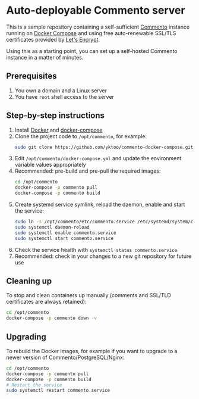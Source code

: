 # Auto-deployable Commento server 

This is a sample repository containing a self-sufficient [Commento](https://commento.io/) instance running on [Docker Compose](https://docs.docker.com/compose/) and using free auto-renewable SSL/TLS certificates provided by [Let's Encrypt](https://letsencrypt.org/).

Using this as a starting point, you can set up a self-hosted Commento instance in a matter of minutes.

## Prerequisites

1. You own a domain and a Linux server
2. You have `root` shell access to the server

## Step-by-step instructions

1. Install [Docker](https://docs.docker.com/install/) and [docker-compose](https://docs.docker.com/compose/install/)
2. Clone the project code to `/opt/commento`, for example:
    ```bash
    sudo git clone https://github.com/yktoo/commento-docker-compose.git /opt/commento
    ```
3. Edit `/opt/commento/docker-compose.yml` and update the environment variable values appropriately
4. Recommended: pre-build and pre-pull the required images:
    ```bash
    cd /opt/commento
    docker-compose -p commento pull 
    docker-compose -p commento build
    ```
5. Create systemd service symlink, reload the daemon, enable and start the service:
    ```bash
    sudo ln -s /opt/commento/etc/commento.service /etc/systemd/system/commento.service
    sudo systemctl daemon-reload
    sudo systemctl enable commento.service
    sudo systemctl start commento.service
    ```
6. Check the service health with `systemctl status commento.service`
7. Recommended: check in your changes to a new git repository for future use

## Cleaning up

To stop and clean containers up manually (comments and SSL/TLD certificates are always retained):

```bash
cd /opt/commento
docker-compose -p commento down -v
```

## Upgrading

To rebuild the Docker images, for example if you want to upgrade to a newer version of Commento/PostgreSQL/Nginx:
```bash
cd /opt/commento
docker-compose -p commento pull
docker-compose -p commento build
# Restart the service
sudo systemctl restart commento.service
```
